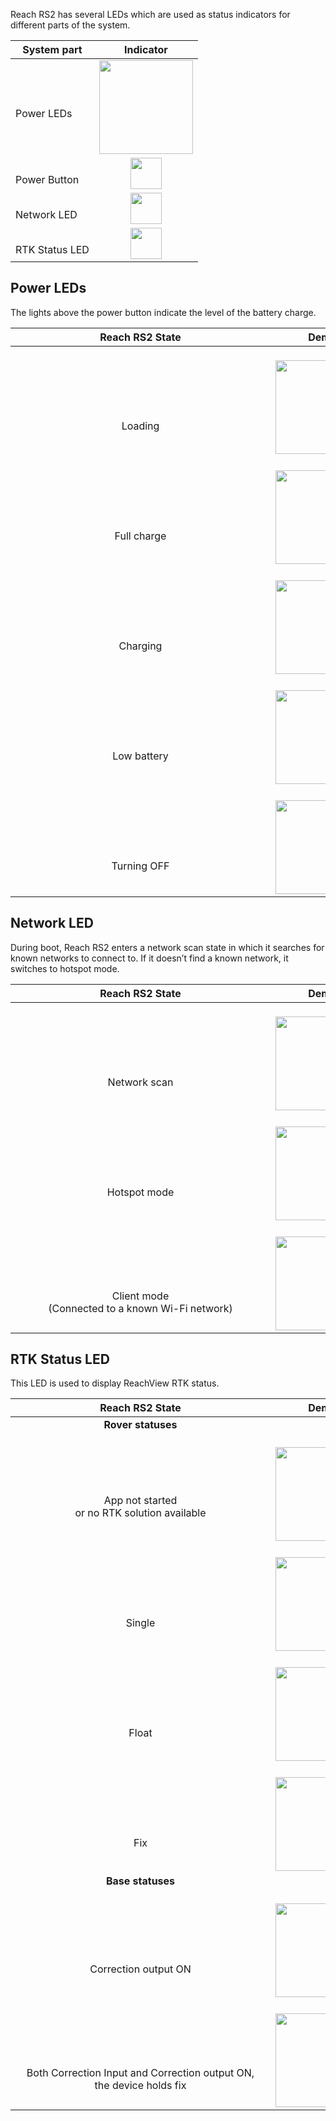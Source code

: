 Reach RS2 has several LEDs which are used as status indicators for different parts of the system.

| System part | Indicator |
|-----------|------|
|<br>Power LEDs|<div style="text-align: center;"><img src="../img/reachrs2/led-status/power-leds.png" style="width: 150px;"></div>  |
|<br>Power Button|<div style="text-align: center;"><img src="../img/reachrs2/led-status/power-button.png" style="width: 50px;"></div>  |
|<br>Network LED|<div style="text-align: center;"><img src="../img/reachrs2/led-status/network-led.png" style="width: 50px;"></div>  |
|<br>RTK Status LED|<div style="text-align: center;"><img src="../img/reachrs2/led-status/rtk-status-led.png" style="width: 50px;"></div>  |

## Power LEDs

The lights above the power button indicate the level of the battery charge.

| <div style="text-align: center;"> Reach RS2 State </div> | <div style="text-align: center;"> Demo </div> |
|--------------|-------|
| <br><br><br><br><div style="width:400px;text-align: center;">    Loading   </div> |  <br>  <div style="text-align: center;"><img src="../img/reachrs2/led-status/loading.gif" style="height: 150px;"></div>  |
| <br><br><br><br> <div style="text-align: center;">    Full charge   </div> |  <br>  <div style="text-align: center;"><img src="../img/reachrs2/led-status/full_battery.png" style="height: 150px;"></div>  |
| <br><br><br><br> <div style="text-align: center;">    Charging   </div> |  <br>  <div style="text-align: center;"><img src="../img/reachrs2/led-status/charging.gif" style="height: 150px;"></div>  |
| <br><br><br><br> <div style="text-align: center;">    Low battery   </div> |  <br>  <div style="text-align: center;"><img src="../img/reachrs2/led-status/low_battery.png" style="height: 150px;"></div>  |
| <br><br><br><br> <div style="text-align: center;">    Turning OFF   </div> |  <br>  <div style="text-align: center;"><img src="../img/reachrs2/led-status/turning-off.gif" style="height: 150px;"></div>  |


## Network LED

During boot, Reach RS2 enters a network scan state in which it searches for known networks to connect to. If it doesn’t find a known network, it switches to hotspot mode.

| <div style="text-align: center;"> Reach RS2 State </div> | <div style="text-align: center;"> Demo </div> |
|--------------|-------|
| <br><br><br><br> <div style="width:400px;text-align: center;">    Network scan   </div>  |    <br>  <div style="text-align: center;"><img src="../img/reachrs2/led-status/network-scan.gif" style="height: 150px;"></div>   |
| <br><br><br><br><div style="text-align: center;">    Hotspot mode   </div> |   <br>  <div style="text-align: center;"><img src="../img/reachrs2/led-status/hotspot.png" style="height: 150px;"></div>    |
| <br><br><br><br><div style="text-align: center;">               Client mode <br>(Connected to a known Wi-Fi network)               </div> |   <br>  <div style="text-align: center;"><img src="../img/reachrs2/led-status/client-mode.png" style="height: 150px;"></div>    |

## RTK Status LED

This LED is used to display ReachView RTK status.

| <div style="text-align: center;"> Reach RS2 State </div> | <div style="text-align: center;"> Demo </div> |
|--------------|-------|
| <div style="text-align: center;"> **Rover statuses** </div> |
| <br><br><br><div style="width:400px;text-align: center;">    App not started <br>or no RTK solution available   </div> |    <br>  <div style="text-align: center;"><img src="../img/reachrs2/led-status/no-solution.png" style="height: 150px;"></div>    |
| <br><br><br><br><div style="text-align: center;">    Single   </div> |    <br>  <div style="text-align: center;"><img src="../img/reachrs2/led-status/single.gif" style="height: 150px;"></div>    |
| <br><br><br><br><div style="text-align: center;">    Float   </div> |    <br>  <div style="text-align: center;"><img src="../img/reachrs2/led-status/float.gif" style="height: 150px;"></div>    |
| <br><br><br><br><div style="text-align: center;">    Fix   </div> |    <br>  <div style="text-align: center;"><img src="../img/reachrs2/led-status/fix.png" style="height: 150px;"></div>   |
| <div style="text-align: center;"> **Base statuses** </div> |
| <br><br><br><br><div style="text-align: center;">    Correction output ON   </div> |    <br>  <div style="text-align: center;"><img src="../img/reachrs2/led-status/base-mode.png" style="height: 150px;"></div>   |
| <br><br><br><br><div style="text-align: center;">    Both Correction Input and Correction output ON, <br>  the device holds fix   </div> |    <br>  <div style="text-align: center;"><img src="../img/reachrs2/led-status/correction-in-out.gif" style="height: 150px;"></div>   |